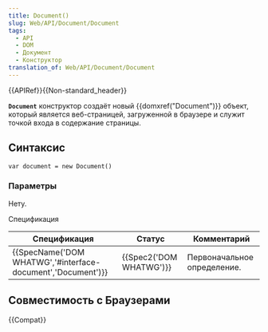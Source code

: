 ```yaml
---
title: Document()
slug: Web/API/Document/Document
tags:
  - API
  - DOM
  - Документ
  - Конструктор
translation_of: Web/API/Document/Document
---
```

{{APIRef}}{{Non-standard_header}}

**`Document`** конструктор создаёт новый {{domxref("Document")}} объект, который является веб-страницей, загруженной в браузере и служит точкой входа в содержание страницы.

## Синтаксис

```
var document = new Document()
```

### Параметры

Нету.

Спецификация

| Спецификация                                                                     | Статус                           | Комментарий                 |
| -------------------------------------------------------------------------------- | -------------------------------- | --------------------------- |
| {{SpecName('DOM WHATWG','#interface-document','Document')}} | {{Spec2('DOM WHATWG')}} | Первоначальное определение. |

## Совместимость с Браузерами

{{Compat}}
